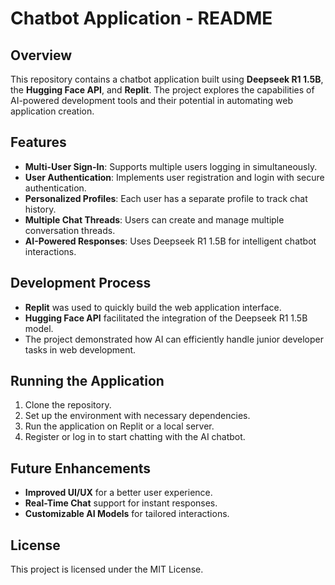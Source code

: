 # Chatbot Application - README

## Overview
This repository contains a chatbot application built using **Deepseek R1 1.5B**, the **Hugging Face API**, and **Replit**. The project explores the capabilities of AI-powered development tools and their potential in automating web application creation. 

## Features
- **Multi-User Sign-In**: Supports multiple users logging in simultaneously.
- **User Authentication**: Implements user registration and login with secure authentication.
- **Personalized Profiles**: Each user has a separate profile to track chat history.
- **Multiple Chat Threads**: Users can create and manage multiple conversation threads.
- **AI-Powered Responses**: Uses Deepseek R1 1.5B for intelligent chatbot interactions.

## Development Process
- **Replit** was used to quickly build the web application interface.
- **Hugging Face API** facilitated the integration of the Deepseek R1 1.5B model.
- The project demonstrated how AI can efficiently handle junior developer tasks in web development.

## Running the Application
1. Clone the repository.
2. Set up the environment with necessary dependencies.
3. Run the application on Replit or a local server.
4. Register or log in to start chatting with the AI chatbot.

## Future Enhancements
- **Improved UI/UX** for a better user experience.
- **Real-Time Chat** support for instant responses.
- **Customizable AI Models** for tailored interactions.

## License
This project is licensed under the MIT License.